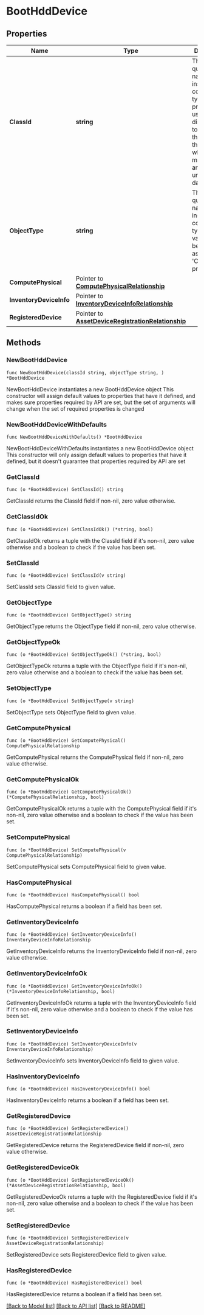 # BootHddDevice

## Properties

Name | Type | Description | Notes
------------ | ------------- | ------------- | -------------
**ClassId** | **string** | The fully-qualified name of the instantiated, concrete type. This property is used as a discriminator to identify the type of the payload when marshaling and unmarshaling data. | [default to "boot.HddDevice"]
**ObjectType** | **string** | The fully-qualified name of the instantiated, concrete type. The value should be the same as the &#39;ClassId&#39; property. | [default to "boot.HddDevice"]
**ComputePhysical** | Pointer to [**ComputePhysicalRelationship**](compute.Physical.Relationship.md) |  | [optional] 
**InventoryDeviceInfo** | Pointer to [**InventoryDeviceInfoRelationship**](inventory.DeviceInfo.Relationship.md) |  | [optional] 
**RegisteredDevice** | Pointer to [**AssetDeviceRegistrationRelationship**](asset.DeviceRegistration.Relationship.md) |  | [optional] 

## Methods

### NewBootHddDevice

`func NewBootHddDevice(classId string, objectType string, ) *BootHddDevice`

NewBootHddDevice instantiates a new BootHddDevice object
This constructor will assign default values to properties that have it defined,
and makes sure properties required by API are set, but the set of arguments
will change when the set of required properties is changed

### NewBootHddDeviceWithDefaults

`func NewBootHddDeviceWithDefaults() *BootHddDevice`

NewBootHddDeviceWithDefaults instantiates a new BootHddDevice object
This constructor will only assign default values to properties that have it defined,
but it doesn't guarantee that properties required by API are set

### GetClassId

`func (o *BootHddDevice) GetClassId() string`

GetClassId returns the ClassId field if non-nil, zero value otherwise.

### GetClassIdOk

`func (o *BootHddDevice) GetClassIdOk() (*string, bool)`

GetClassIdOk returns a tuple with the ClassId field if it's non-nil, zero value otherwise
and a boolean to check if the value has been set.

### SetClassId

`func (o *BootHddDevice) SetClassId(v string)`

SetClassId sets ClassId field to given value.


### GetObjectType

`func (o *BootHddDevice) GetObjectType() string`

GetObjectType returns the ObjectType field if non-nil, zero value otherwise.

### GetObjectTypeOk

`func (o *BootHddDevice) GetObjectTypeOk() (*string, bool)`

GetObjectTypeOk returns a tuple with the ObjectType field if it's non-nil, zero value otherwise
and a boolean to check if the value has been set.

### SetObjectType

`func (o *BootHddDevice) SetObjectType(v string)`

SetObjectType sets ObjectType field to given value.


### GetComputePhysical

`func (o *BootHddDevice) GetComputePhysical() ComputePhysicalRelationship`

GetComputePhysical returns the ComputePhysical field if non-nil, zero value otherwise.

### GetComputePhysicalOk

`func (o *BootHddDevice) GetComputePhysicalOk() (*ComputePhysicalRelationship, bool)`

GetComputePhysicalOk returns a tuple with the ComputePhysical field if it's non-nil, zero value otherwise
and a boolean to check if the value has been set.

### SetComputePhysical

`func (o *BootHddDevice) SetComputePhysical(v ComputePhysicalRelationship)`

SetComputePhysical sets ComputePhysical field to given value.

### HasComputePhysical

`func (o *BootHddDevice) HasComputePhysical() bool`

HasComputePhysical returns a boolean if a field has been set.

### GetInventoryDeviceInfo

`func (o *BootHddDevice) GetInventoryDeviceInfo() InventoryDeviceInfoRelationship`

GetInventoryDeviceInfo returns the InventoryDeviceInfo field if non-nil, zero value otherwise.

### GetInventoryDeviceInfoOk

`func (o *BootHddDevice) GetInventoryDeviceInfoOk() (*InventoryDeviceInfoRelationship, bool)`

GetInventoryDeviceInfoOk returns a tuple with the InventoryDeviceInfo field if it's non-nil, zero value otherwise
and a boolean to check if the value has been set.

### SetInventoryDeviceInfo

`func (o *BootHddDevice) SetInventoryDeviceInfo(v InventoryDeviceInfoRelationship)`

SetInventoryDeviceInfo sets InventoryDeviceInfo field to given value.

### HasInventoryDeviceInfo

`func (o *BootHddDevice) HasInventoryDeviceInfo() bool`

HasInventoryDeviceInfo returns a boolean if a field has been set.

### GetRegisteredDevice

`func (o *BootHddDevice) GetRegisteredDevice() AssetDeviceRegistrationRelationship`

GetRegisteredDevice returns the RegisteredDevice field if non-nil, zero value otherwise.

### GetRegisteredDeviceOk

`func (o *BootHddDevice) GetRegisteredDeviceOk() (*AssetDeviceRegistrationRelationship, bool)`

GetRegisteredDeviceOk returns a tuple with the RegisteredDevice field if it's non-nil, zero value otherwise
and a boolean to check if the value has been set.

### SetRegisteredDevice

`func (o *BootHddDevice) SetRegisteredDevice(v AssetDeviceRegistrationRelationship)`

SetRegisteredDevice sets RegisteredDevice field to given value.

### HasRegisteredDevice

`func (o *BootHddDevice) HasRegisteredDevice() bool`

HasRegisteredDevice returns a boolean if a field has been set.


[[Back to Model list]](../README.md#documentation-for-models) [[Back to API list]](../README.md#documentation-for-api-endpoints) [[Back to README]](../README.md)


